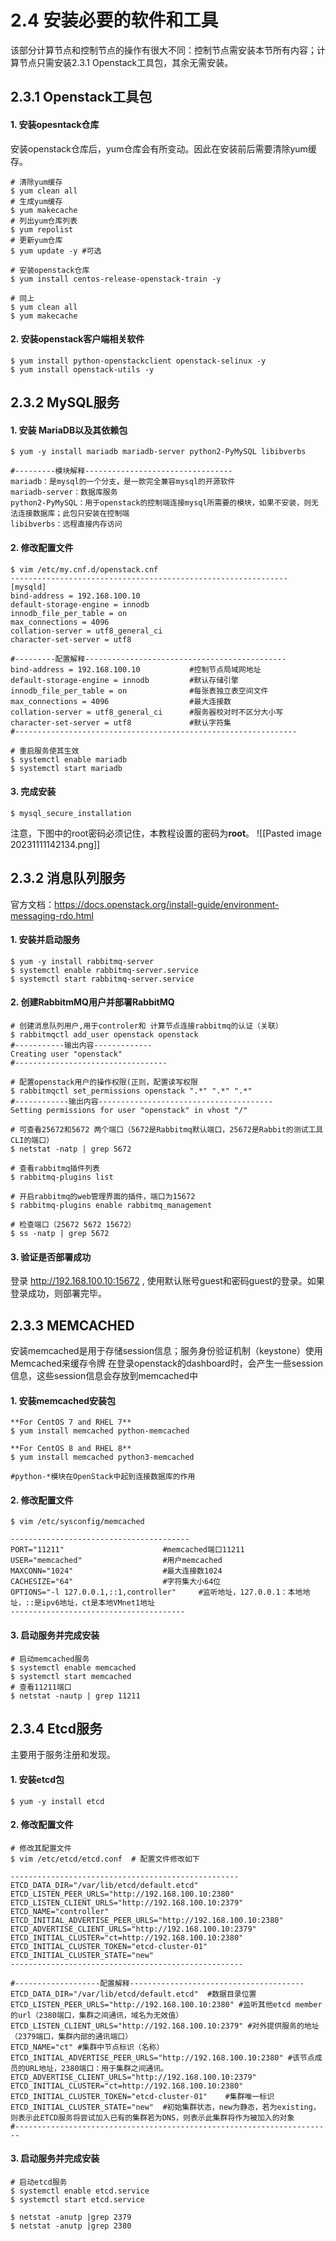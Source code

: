 # 2.4 安装必要的软件和工具

该部分计算节点和控制节点的操作有很大不同：控制节点需安装本节所有内容；计算节点只需安装2.3.1 Openstack工具包，其余无需安装。
## 2.3.1 Openstack工具包

#### 1. 安装opesntack仓库

安装openstack仓库后，yum仓库会有所变动。因此在安装前后需要清除yum缓存。

```
# 清除yum缓存
$ yum clean all
# 生成yum缓存
$ yum makecache
# 列出yum仓库列表
$ yum repolist
# 更新yum仓库
$ yum update -y #可选

# 安装openstack仓库
$ yum install centos-release-openstack-train -y

# 同上
$ yum clean all
$ yum makecache
```

#### 2. 安装openstack客户端相关软件

```
$ yum install python-openstackclient openstack-selinux -y
$ yum install openstack-utils -y 
```

## 2.3.2 MySQL服务

#### 1. 安装 MariaDB以及其依赖包
```
$ yum -y install mariadb mariadb-server python2-PyMySQL libibverbs

#---------模块解释---------------------------------
mariadb：是mysql的一个分支，是一款完全兼容mysql的开源软件
mariadb-server：数据库服务
python2-PyMySQL：用于openstack的控制端连接mysql所需要的模块，如果不安装，则无法连接数据库；此包只安装在控制端
libibverbs：远程直接内存访问
```

#### 2. 修改配置文件

```
$ vim /etc/my.cnf.d/openstack.cnf
--------------------------------------------------------------
[mysqld]
bind-address = 192.168.100.10
default-storage-engine = innodb
innodb_file_per_table = on
max_connections = 4096
collation-server = utf8_general_ci
character-set-server = utf8

#---------配置解释---------------------------------------------
bind-address = 192.168.100.10			#控制节点局域网地址
default-storage-engine = innodb 		#默认存储引擎 
innodb_file_per_table = on 				#每张表独立表空间文件
max_connections = 4096 				    #最大连接数 
collation-server = utf8_general_ci 		#服务器校对时不区分大小写
character-set-server = utf8             #默认字符集 
#---------------------------------------------------------------

# 重启服务使其生效
$ systemctl enable mariadb
$ systemctl start mariadb
```

#### 3. 完成安装

```
$ mysql_secure_installation
```

注意，下图中的root密码必须记住，本教程设置的密码为**root**。
![[Pasted image 20231111142134.png]]

## 2.3.2 消息队列服务

官方文档：https://docs.openstack.org/install-guide/environment-messaging-rdo.html

#### 1. 安装并启动服务

```
$ yum -y install rabbitmq-server
$ systemctl enable rabbitmq-server.service
$ systemctl start rabbitmq-server.service
```

#### 2. 创建RabbitmMQ用户并部署RabbitMQ

```
# 创建消息队列用户,用于controler和 计算节点连接rabbitmq的认证（关联）
$ rabbitmqctl add_user openstack openstack
#-----------输出内容-------------
Creating user "openstack"
#----------------------------------

# 配置openstack用户的操作权限(正则，配置读写权限
$ rabbitmqctl set_permissions openstack ".*" ".*" ".*"
#------------输出内容---------------------------------------
Setting permissions for user "openstack" in vhost "/"

# 可查看25672和5672 两个端口（5672是Rabbitmq默认端口，25672是Rabbit的测试工具CLI的端口）
$ netstat -natp | grep 5672

# 查看rabbitmq插件列表
$ rabbitmq-plugins list

# 开启rabbitmq的web管理界面的插件，端口为15672
$ rabbitmq-plugins enable rabbitmq_management

# 检查端口（25672 5672 15672）
$ ss -natp | grep 5672

```

#### 3. 验证是否部署成功

登录 http://192.168.100.10:15672 , 使用默认账号guest和密码guest的登录。如果登录成功，则部署完毕。


## 2.3.3 MEMCACHED


安装memcached是用于存储session信息；服务身份验证机制（keystone）使用Memcached来缓存令牌 在登录openstack的dashboard时，会产生一些session信息，这些session信息会存放到memcached中

#### 1. 安装memcached安装包

```
**For CentOS 7 and RHEL 7**
$ yum install memcached python-memcached

**For CentOS 8 and RHEL 8**
$ yum install memcached python3-memcached

#python-*模块在OpenStack中起到连接数据库的作用

```
#### 2. 修改配置文件

```
$ vim /etc/sysconfig/memcached

----------------------------------------
PORT="11211"                      #memcached端口11211
USER="memcached"                  #用户memcached
MAXCONN="1024"                    #最大连接数1024
CACHESIZE="64"                    #字符集大小64位
OPTIONS="-l 127.0.0.1,::1,controller"     #监听地址，127.0.0.1：本地地址，::是ipv6地址，ct是本地VMnet1地址
---------------------------------------
```

#### 3. 启动服务并完成安装

```
# 启动memcached服务
$ systemctl enable memcached
$ systemctl start memcached
# 查看11211端口
$ netstat -nautp | grep 11211
```


## 2.3.4 Etcd服务

主要用于服务注册和发现。

#### 1. 安装etcd包

```
$ yum -y install etcd
```

#### 2. 修改配置文件

```
# 修改其配置文件
$ vim /etc/etcd/etcd.conf  # 配置文件修改如下

---------------------------------------------------
ETCD_DATA_DIR="/var/lib/etcd/default.etcd"
ETCD_LISTEN_PEER_URLS="http://192.168.100.10:2380"
ETCD_LISTEN_CLIENT_URLS="http://192.168.100.10:2379"
ETCD_NAME="controller"
ETCD_INITIAL_ADVERTISE_PEER_URLS="http://192.168.100.10:2380"
ETCD_ADVERTISE_CLIENT_URLS="http://192.168.100.10:2379"
ETCD_INITIAL_CLUSTER="ct=http://192.168.100.10:2380"
ETCD_INITIAL_CLUSTER_TOKEN="etcd-cluster-01"
ETCD_INITIAL_CLUSTER_STATE="new"
----------------------------------------------------
```


```
#-------------------配置解释---------------------------------------
ETCD_DATA_DIR="/var/lib/etcd/default.etcd"  #数据目录位置
ETCD_LISTEN_PEER_URLS="http://192.168.100.10:2380" #监听其他etcd member的url（2380端口，集群之间通讯，域名为无效值）
ETCD_LISTEN_CLIENT_URLS="http://192.168.100.10:2379" #对外提供服务的地址（2379端口，集群内部的通讯端口）
ETCD_NAME="ct" #集群中节点标识（名称）
ETCD_INITIAL_ADVERTISE_PEER_URLS="http://192.168.100.10:2380" #该节点成员的URL地址，2380端口：用于集群之间通讯。
ETCD_ADVERTISE_CLIENT_URLS="http://192.168.100.10:2379"
ETCD_INITIAL_CLUSTER="ct=http://192.168.100.10:2380"	
ETCD_INITIAL_CLUSTER_TOKEN="etcd-cluster-01"	#集群唯一标识
ETCD_INITIAL_CLUSTER_STATE="new"  #初始集群状态，new为静态，若为existing，则表示此ETCD服务将尝试加入已有的集群若为DNS，则表示此集群将作为被加入的对象
#-----------------------------------------------------------------------
```
#### 3. 启动服务并完成安装

```
# 启动etcd服务
$ systemctl enable etcd.service
$ systemctl start etcd.service

$ netstat -anutp |grep 2379
$ netstat -anutp |grep 2380
```


